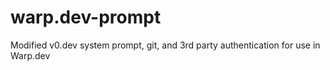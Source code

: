 # warp.dev-prompt
Modified v0.dev system prompt, git, and 3rd party authentication for use in Warp.dev
